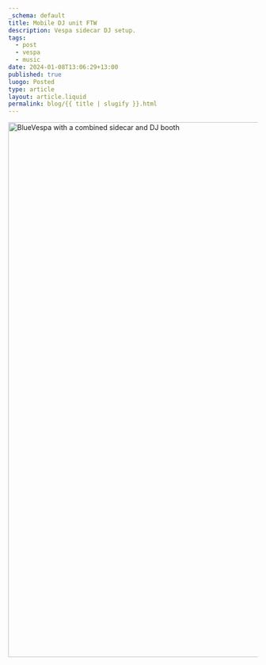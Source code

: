 ```yaml
---
_schema: default
title: Mobile DJ unit FTW
description: Vespa sidecar DJ setup.
tags:
  - post
  - vespa
  - music
date: 2024-01-08T13:06:29+13:00
published: true
luogo: Posted
type: article
layout: article.liquid
permalink: blog/{{ title | slugify }}.html
---
```

<img src="/img/vespa-dj.jpg" alt="BlueVespa with a combined sidecar and DJ booth" title="Mobile tunage" height="1080" width="1080" />